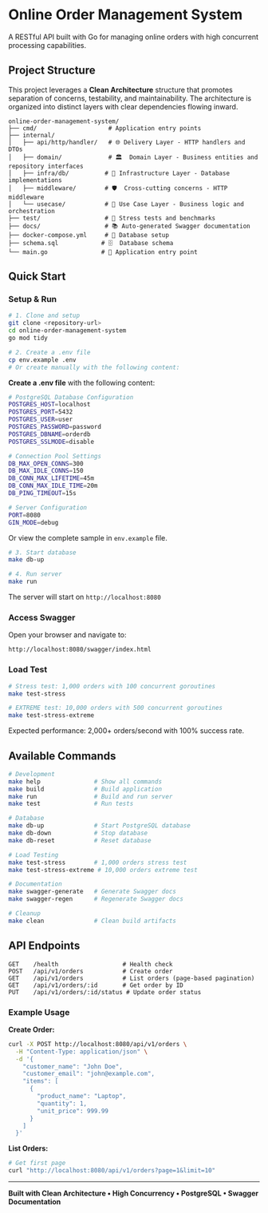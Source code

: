# Online Order Management System

A RESTful API built with Go for managing online orders with high concurrent processing capabilities.

## Project Structure

This project leverages a **Clean Architecture** structure that promotes separation of concerns, testability, and maintainability. The architecture is organized into distinct layers with clear dependencies flowing inward.

```
online-order-management-system/
├── cmd/                    # Application entry points
├── internal/
│   ├── api/http/handler/   # 🌐 Delivery Layer - HTTP handlers and DTOs
│   ├── domain/             # 🏛️  Domain Layer - Business entities and repository interfaces
│   ├── infra/db/          # 🔧 Infrastructure Layer - Database implementations
│   ├── middleware/        # 🛡️  Cross-cutting concerns - HTTP middleware
│   └── usecase/           # 💼 Use Case Layer - Business logic and orchestration
├── test/                  # 🧪 Stress tests and benchmarks
├── docs/                  # 📚 Auto-generated Swagger documentation
├── docker-compose.yml     # 🐳 Database setup
├── schema.sql            # 🗄️  Database schema
└── main.go               # 🚀 Application entry point
```

## Quick Start

### Setup & Run

```bash
# 1. Clone and setup
git clone <repository-url>
cd online-order-management-system
go mod tidy

# 2. Create a .env file
cp env.example .env
# Or create manually with the following content:
```

**Create a .env file** with the following content:

```bash
# PostgreSQL Database Configuration
POSTGRES_HOST=localhost
POSTGRES_PORT=5432
POSTGRES_USER=user
POSTGRES_PASSWORD=password
POSTGRES_DBNAME=orderdb
POSTGRES_SSLMODE=disable

# Connection Pool Settings
DB_MAX_OPEN_CONNS=300
DB_MAX_IDLE_CONNS=150
DB_CONN_MAX_LIFETIME=45m
DB_CONN_MAX_IDLE_TIME=20m
DB_PING_TIMEOUT=15s

# Server Configuration
PORT=8080
GIN_MODE=debug
```

Or view the complete sample in `env.example` file.

```bash
# 3. Start database
make db-up

# 4. Run server
make run
```

The server will start on `http://localhost:8080`

### Access Swagger

Open your browser and navigate to:

```
http://localhost:8080/swagger/index.html
```

### Load Test

```bash
# Stress test: 1,000 orders with 100 concurrent goroutines
make test-stress

# EXTREME test: 10,000 orders with 500 concurrent goroutines
make test-stress-extreme
```

Expected performance: 2,000+ orders/second with 100% success rate.

## Available Commands

```bash
# Development
make help               # Show all commands
make build              # Build application
make run                # Build and run server
make test               # Run tests

# Database
make db-up              # Start PostgreSQL database
make db-down            # Stop database
make db-reset           # Reset database

# Load Testing
make test-stress        # 1,000 orders stress test
make test-stress-extreme # 10,000 orders extreme test

# Documentation
make swagger-generate   # Generate Swagger docs
make swagger-regen      # Regenerate Swagger docs

# Cleanup
make clean              # Clean build artifacts
```

## API Endpoints

```
GET    /health                  # Health check
POST   /api/v1/orders           # Create order
GET    /api/v1/orders           # List orders (page-based pagination)
GET    /api/v1/orders/:id       # Get order by ID
PUT    /api/v1/orders/:id/status # Update order status
```

### Example Usage

**Create Order:**

```bash
curl -X POST http://localhost:8080/api/v1/orders \
  -H "Content-Type: application/json" \
  -d '{
    "customer_name": "John Doe",
    "customer_email": "john@example.com",
    "items": [
      {
        "product_name": "Laptop",
        "quantity": 1,
        "unit_price": 999.99
      }
    ]
  }'
```

**List Orders:**

```bash
# Get first page
curl "http://localhost:8080/api/v1/orders?page=1&limit=10"
```

---

**Built with Clean Architecture • High Concurrency • PostgreSQL • Swagger Documentation**
